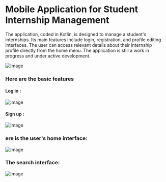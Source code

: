 # Mobile Application for Student Internship Management
The application, coded in Kotlin, is designed to manage a student's internships. Its main features include login, registration, and profile editing interfaces. The user can access relevant details about their internship profile directly from the home menu. The application is still a work in progress and under active development.

![image](https://github.com/user-attachments/assets/bf455f2f-54eb-437d-9369-77b55477f499)
<h3>Here are the basic features</h3>
<h4> Log in : </h4>

![image](https://github.com/user-attachments/assets/557fa010-a1e8-4471-826e-917c69e5f76a)

<h4> Sign up : </h4>

![image](https://github.com/user-attachments/assets/43c4976d-cfd3-43e4-ac54-36cb26e2de36)

<h3> ere is the user's home interface: </h3>

![image](https://github.com/user-attachments/assets/33bca915-52df-425d-9dd4-da177a166fc2)

<h3> The search interface: </h3>

![image](https://github.com/user-attachments/assets/1fbda182-f052-4849-b5ab-57754b690d01)
